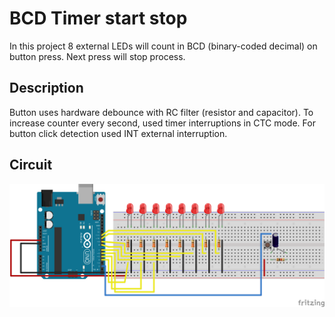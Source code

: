 # BCD Timer start stop
In this project 8 external LEDs will count in BCD (binary-coded decimal) on button press. Next press will stop process.

## Description
Button uses hardware debounce with RC filter (resistor and capacitor). To increase counter every second, used
timer interruptions in CTC mode. For button click detection used INT external interruption.

## Circuit
![circuit](./circuit.svg)